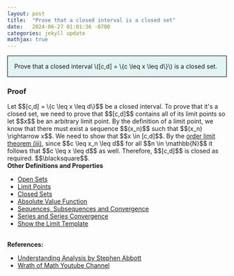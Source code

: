 ```yaml
---
layout: post
title:  "Prove that a closed interval is a closed set"
date:   2024-06-27 01:01:36 -0700
categories: jekyll update
mathjax: true
---
```

<div style="background-color: #E3F4F4; padding: 15px 15px 15px 15px; border:1px solid black;">
  Prove that a closed interval \([c,d] = \{c \leq x \leq d\}\) is a closed set.
</div>
<!------------------------------------------------------------------------------------>
<h3>Proof</h3>
Let $$[c,d] = \{c \leq x \leq d\}$$ be a closed interval. To prove that it's a closed set, we need to prove that $$[c,d]$$ contains all of its limit points so let $$x$$ be an arbitrary limit point. By the definition of a limit point, we know that there must exist a sequence $$(x_n)$$ such that $$(x_n) \rightarrow x$$. We need to show that $$x \in [c,d]$$. 
By the <a href="https://strncat.github.io/jekyll/update/2024/06/02/analysis-seq-order-limit-theorem.html">order limit theorem (iii)</a>, since $$c \leq x_n \leq d$$ for all $$n \in \mathbb{N}$$ it follows that $$c \leq x \leq d$$ as well. Therefore, $$[c,d]$$ is closed as required. $$\blacksquare$$.
<br>
<!------------------------------------------------------------------------------------>
<b>Other Definitions and Properties</b>
<ul>
<li><a href="https://strncat.github.io/jekyll/update/2024/06/22/analysis-sets-open.html">Open Sets</a></li>
<li><a href="https://strncat.github.io/jekyll/update/2024/06/24/analysis-sets-limit-points.html">Limit Points</a></li>
<li><a href="https://strncat.github.io/jekyll/update/2024/06/25/analysis-sets-closed.html">Closed Sets</a></li>	
<li><a href="https://strncat.github.io/jekyll/update/2024/05/26/analysis-absolute-value-properties.html">Absolute Value Function</a></li>
<li><a href="https://strncat.github.io/jekyll/update/2024/05/21/analysis-seq-definitions.html">Sequences, Subsequences and Convergence</a></li>
<li><a href="https://strncat.github.io/jekyll/update/2024/06/10/analysis-series-definitions.html">Series and Series Convergence</a></li>
<li><a href="https://strncat.github.io/jekyll/update/2024/05/12/analysis-seq-limit-template.html">Show the Limit Template</a></li>
</ul>
<br>
<!------------------------------------------------------------------------------------>
<b>References:</b>
<ul>
<li><a href="https://www.amazon.com/Understanding-Analysis-Undergraduate-Texts-Mathematics/dp/1493927116">Understanding Analysis by Stephen Abbott</a></li>
<li><a href="https://www.youtube.com/watch?v=Mh1noyFVNVg">Wrath of Math Youtube Channel</a></li>
</ul>